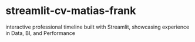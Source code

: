 # streamlit-cv-matias-frank
interactive professional timeline built with Streamlit, showcasing experience in Data, BI, and Performance
